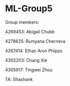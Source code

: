 # ML-Group5
Group members:

4269453: Abigail Chubb

4278625: Rumyana Cherneva 

4267414: Ethan Aron Phipps 

4302203: Chang Xie 

4305917: Tingwei Zhou

TA: Shashank